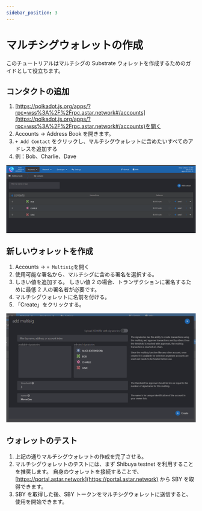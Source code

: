 ```yaml
---
sidebar_position: 3
---
```


# マルチシグウォレットの作成

このチュートリアルはマルチシグの Substrate ウォレットを作成するためのガイドとして役立ちます。

## コンタクトの追加

1. [https://polkadot.js.org/apps/?rpc=wss%3A%2F%2Frpc.astar.network#/accounts](https://polkadot.js.org/apps/?rpc=wss%3A%2F%2Frpc.astar.network#/accounts)を開く
2. Accounts -> Address Book を開きます。
3. `+ Add Contact` をクリックし、マルチシグウォレットに含めたいすべてのアドレスを追加する
4. 例：Bob、Charlie、Dave

![12](/../docs/use/manage-wallets/img/12.png)

## 新しいウォレットを作成

1. Accounts -> `+ Multisig`を開く
2. 使用可能な署名から、マルチシグに含める署名を選択する。
3. しきい値を追加する。 しきい値 2 の場合、トランザクションに署名するために最低 2 人の署名者が必要です。
4. マルチシグウォレットに名前を付ける。
5. 「Create」をクリックする。

![13](/../docs/use/manage-wallets/img/13.png)

## ウォレットのテスト

1. 上記の通りマルチシグウォレットの作成を完了させる。
2. マルチシグウォレットのテストには、まず Shibuya testnet を利用することを推奨します。 自身のウォレットを接続することで、 [https://portal.astar.network](https://portal.astar.network) から SBY を取得できます。
3. SBY を取得した後、SBY トークンをマルチシグウォレットに送信すると、使用を開始できます。
